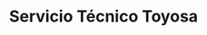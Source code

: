 ---
title: "Servicio Técnico Toyosa"
url: /cochabamba/servicio-tecnico-toyosa/
shop: reparación de automóviles
---